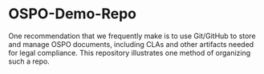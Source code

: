 # OSPO-Demo-Repo

One recommendation that we frequently make is to use Git/GitHub to store and manage OSPO
documents, including CLAs and other artifacts needed for legal compliance. This repository 
illustrates one method of organizing such a repo.


